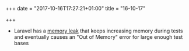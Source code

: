 +++
date = "2017-10-16T17:27:21+01:00"
title = "16-10-17"

+++

* Laravel has a [memory leak](https://github.com/laravel/framework/issues/21015) that keeps increasing memory during tests and eventually causes an "Out of Memory" error for large enough test bases

